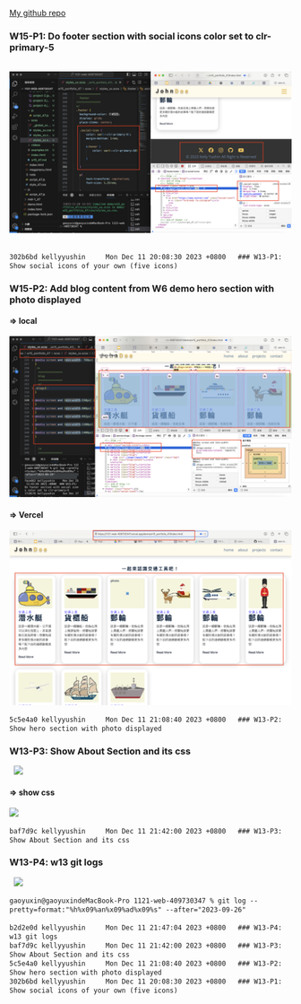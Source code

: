 [My github repo](https://github.com/kelly20011011/1121-web-409730347.git)

### W15-P1: Do footer section with social icons color set to clr-primary-5
 
 
![](w15-p1.png)
 
```
302b6bd kellyyushin     Mon Dec 11 20:08:30 2023 +0800   ### W13-P1: Show social icons of your own (five icons)

```
 ### W15-P2: Add blog content from W6 demo hero section with photo displayed
 
#### => local
 
![](w15-p2-1.png)
 
#### => Vercel
 
![](w15-p2-2.png)
 
```
5c5e4a0 kellyyushin     Mon Dec 11 21:08:40 2023 +0800   ### W13-P2: Show hero section with photo displayed
```
 ### W13-P3: Show About Section and its css
 
![](w13-p3.png)

#### => show css 
![](w13-p3-2.png)
 
```
baf7d9c kellyyushin     Mon Dec 11 21:42:00 2023 +0800   ### W13-P3: Show About Section and its css
```
 ### W13-P4: w13 git logs
 
![](w13-p4.png)
 
```
gaoyuxin@gaoyuxindeMacBook-Pro 1121-web-409730347 % git log --pretty=format:"%h%x09%an%x09%ad%x09%s" --after="2023-09-26"

b2d2e0d kellyyushin     Mon Dec 11 21:47:04 2023 +0800   ### W13-P4: w13 git logs
baf7d9c kellyyushin     Mon Dec 11 21:42:00 2023 +0800   ### W13-P3: Show About Section and its css
5c5e4a0 kellyyushin     Mon Dec 11 21:08:40 2023 +0800   ### W13-P2: Show hero section with photo displayed
302b6bd kellyyushin     Mon Dec 11 20:08:30 2023 +0800   ### W13-P1: Show social icons of your own (five icons)

```